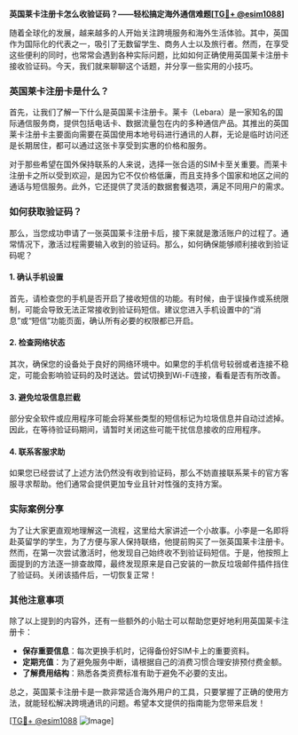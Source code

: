 **英国莱卡注册卡怎么收验证码？——轻松搞定海外通信难题[[TG💪+ @esim1088](https://t.me/s/esim1088)]**

随着全球化的发展，越来越多的人开始关注跨境服务和海外生活体验。其中，英国作为国际化的代表之一，吸引了无数留学生、商务人士以及旅行者。然而，在享受这些便利的同时，也常常会遇到各种实际问题，比如如何正确使用英国莱卡注册卡接收验证码。今天，我们就来聊聊这个话题，并分享一些实用的小技巧。

### 英国莱卡注册卡是什么？

首先，让我们了解一下什么是英国莱卡注册卡。莱卡（Lebara）是一家知名的国际通信服务商，提供包括电话卡、数据流量包在内的多种通信产品。其推出的英国莱卡注册卡主要面向需要在英国使用本地号码进行通讯的人群，无论是临时访问还是长期居住，都可以通过这张卡享受到实惠的价格和服务。

对于那些希望在国外保持联系的人来说，选择一张合适的SIM卡至关重要。而莱卡注册卡之所以受到欢迎，是因为它不仅价格低廉，而且支持多个国家和地区之间的通话与短信服务。此外，它还提供了灵活的数据套餐选项，满足不同用户的需求。

### 如何获取验证码？

那么，当您成功申请了一张英国莱卡注册卡后，接下来就是激活账户的过程了。通常情况下，激活过程需要输入收到的验证码。那么，如何确保能够顺利接收到验证码呢？

#### 1. 确认手机设置

首先，请检查您的手机是否开启了接收短信的功能。有时候，由于误操作或系统限制，可能会导致无法正常接收到验证码短信。建议您进入手机设置中的“消息”或“短信”功能页面，确认所有必要的权限都已开启。

#### 2. 检查网络状态

其次，确保您的设备处于良好的网络环境中。如果您的手机信号较弱或者连接不稳定，可能会影响验证码的及时送达。尝试切换到Wi-Fi连接，看看是否有所改善。

#### 3. 避免垃圾信息拦截

部分安全软件或应用程序可能会将某些类型的短信标记为垃圾信息并自动过滤掉。因此，在等待验证码期间，请暂时关闭这些可能干扰信息接收的应用程序。

#### 4. 联系客服求助

如果您已经尝试了上述方法仍然没有收到验证码，那么不妨直接联系莱卡的官方客服寻求帮助。他们通常会提供更加专业且针对性强的支持方案。

### 实际案例分享

为了让大家更直观地理解这一流程，这里给大家讲述一个小故事。小李是一名即将赴英留学的学生，为了方便与家人保持联络，他提前购买了一张英国莱卡注册卡。然而，在第一次尝试激活时，他发现自己始终收不到验证码短信。于是，他按照上面提到的方法逐一排查故障，最终发现原来是自己安装的一款反垃圾邮件插件挡住了验证码。关闭该插件后，一切恢复正常！

### 其他注意事项

除了以上提到的内容外，还有一些额外的小贴士可以帮助您更好地利用英国莱卡注册卡：

- **保存重要信息**：每次更换手机时，记得备份好SIM卡上的重要资料。
- **定期充值**：为了避免服务中断，请根据自己的消费习惯合理安排预付费金额。
- **了解费用结构**：熟悉各类资费标准有助于避免不必要的支出。

总之，英国莱卡注册卡是一款非常适合海外用户的工具，只要掌握了正确的使用方法，就能轻松解决跨境通讯的问题。希望本文提供的指南能为您带来启发！

[[TG💪+ @esim1088](https://t.me/s/esim1088) ![Image](https://i.postimg.cc/4NQfJmqS/Snipaste-2025-05-13-00-14-12.png)]